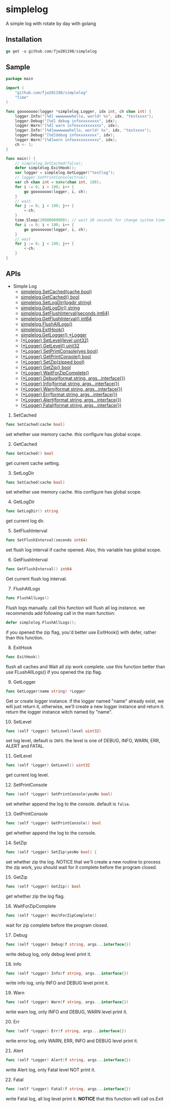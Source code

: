 # simplelog
A simple log with rotate by day with golang

## Installation
```go
go get -u github.com/fjw201198/simplelog
```

## Sample
```go
package main

import (
	"github.com/fjw201198/simplelog"
	"time"
)

func goooooooo(logger *simplelog.Logger, idx int, ch chan int) {
	logger.Info("[%d] wwwwwwwhello, world! %s", idx, "testxxxx");
	logger.Debug("[%d] debug infoxxxxxxxx", idx);
	logger.Warn("[%d] warn infoxxxxxxxxxxx", idx);
	logger.Info("[%d]wwwwwwwhello, world! %s", idx, "testxxxx");
	logger.Debug("[%d]debug infoxxxxxxxx", idx);
	logger.Warn("[%d]warn infoxxxxxxxxxxx", idx);
	ch <- 1;
}

func main() {
	// simplelog.SetCached(false);
	defer simplelog.ExitHook();
	var logger = simplelog.GetLogger("testlog");
	// logger.SetPrintConsole(true);
	var ch chan int = make(chan int, 100);
	for i := 0; i < 100; i++ {
		go goooooooo(logger, i, ch);
	}
	// wait
	for j := 0; j < 100; j++ {
		<-ch;
	}
	time.Sleep(20000000000); // wait 20 seconds for change system time. for test rotate
	for i := 0; i < 100; i++ {
		go goooooooo(logger, i, ch);
	}
	// wait
	for j := 0; j < 100; j++ {
		<-ch;
	}
}
```

## APIs
+ Simple Log
  - [simplelog.SetCached(cache bool)](#SetCached)
  - [simplelog.GetCached() bool](#GetCached)
  - [simplelog.SetLogDir(logdir string)](#SetLogDir)
  - [simplelog.GetLogDir() string](#GetLogDir)
  - [simplelog.SetFlushInterval(seconds int64)](#SetFlushInterval)
  - [simplelog.GetFlushInterval() int64](#GetFlushInterval)
  - [simplelog.FlushAllLogs()](#FlushAllLogs)
  - [simplelog.ExitHook()](#ExitHook)
  - [simplelog.GetLogger() *Logger](#GetLogger)
  - [(*Logger) SetLevel(level uint32)](#SetLevel)
  - [(*Logger) GetLevel() uint32](#GetLevel)
  - [(*Logger) SetPrintConsole(yes bool)](#SetPrintConsole)
  - [(*Logger) GetPrintConsole() bool](#GetPrintConsole)
  - [(*Logger) SetZip(zipped bool)](#SetZip)
  - [(*Logger) GetZip() bool](#GetZip)
  - [(*Logger) WaitForZipComplete()](#WaitForZipComplete)
  - [(*Logger) Debug(format string, args...interface{})](#Debug)
  - [(*Logger) Info(format string, args...interface{})](#Info)
  - [(*Logger) Warn(format string, args...interface{})](#Warn)
  - [(*Logger) Err(format string, args...interface{})](#Err)
  - [(*Logger) Alert(format string, args...interface{})](#Alert)
  - [(*Logger) Fatal(format string, args...interface{})](#Fatal)
 
 1. <a name="SetCached">SetCached</a>
 ```go
 func SetCached(cache bool)
 ```
 set whether use memory cache. this configure has global scope.
 
 2. <a name="GetCached">GetCached</a>
 ```go
 func GetCached() bool
 ```
 get current cache setting.
 
 3. <a name="SetLogDir">SetLogDir</a>
 ```go
 func SetCached(cache bool)
 ```
 set whether use memory cache. this configure has global scope.
 
 4. <a name="GetLogDir">GetLogDir</name>
 ```go
 func GetLogDir() string
 ```
 get current log dir.
 
 5. <a name="SetFlushInterval">SetFlushInterval</a>
 ```go
 func SetFlushInterval(seconds int64)
 ```
 set flush log interval if cache opened. Also, this variable has global scope.
 
 6. <a name="GetFlushInterval">GetFlushInterval</a>
 ```go
 func GetFlushInterval() int64
 ```
 Get current flush log interval.
 
 7. <a name="FlushAllLogs">FlushAllLogs</a>
 ```go
 func FlushAllLogs()
 ```
 Flush logs manually. call this function will flush all log instance.
 we recommends add following call in the main function:
 ```go
 defer simplelog.FlushAllLogs();
 ```
 if you opened the zip flag, you'd better use ExitHook() with defer, rather than this function.

8. <a name="ExitHook">ExitHook</a>
```go
func ExitHook()
```
flush all caches and Wait all zip work complete. use this function better than use FLushAllLogs() if
you opened the zip flag.

9. <a name="GetLogger">GetLogger</a>
```go
func GetLogger(name string) *Logger
```
Get or create logger instance. if the logger named "name" already exist, we will just return it, otherwise,
we'll create a new logger instance and return it.
return the logger instance witch named by "name".

10. <a name="SetLevel">SetLevel</a>
```go
func (self *Logger) SetLevel(level uint32)
```
set log level, default is `INFO`. the level is one of DEBUG, INFO, WARN, ERR, ALERT and FATAL.

11. <a name="GetLevel">GetLevel</a>
```go
func (self *Logger) GetLevel() uint32
```
get current log level.

12. <a name="SetPrintConsole">SetPrintConsole</a>
```go
func (self *Logger) SetPrintConsole(yesNo bool) 
```
set whether append the log to the console. default is `false`.

13. <a name="GetPrintConsole">GetPrintConsole</a>
```go
func (self *Logger) GetPrintConsole() bool
```
get whether append the log to the console.

14. <a name="SetZip">SetZip</a>
```go
func (self *Logger) SetZip(yesNo bool) {
```
set whether zip the log. NOTICE that we'll create a new routine to process the zip work,
you should wait for it complete before the program closed.

15. <a name="GetZip">GetZip</a>
```go
func (self *Logger) GetZip() bool 
```
get whether zip the log flag.

16. <a name="WaitForZipComplete">WaitForZipComplete</a>
```go
func (self *Logger) WaitForZipComplete()
```
wait for zip complete before the program closed.

17. <a name="Debug">Debug</a>
```go
func (self *Logger) Debug(f string, args...interface{})
```
write debug log, only debug level print it.

18. <a name="Info">Info</a>
```go
func (self *Logger) Info(f string, args...interface{})
```
write info log, only INFO and DEBUG level print it.

19. <a name="Warn">Warn</a>
```go
func (self *Logger) Warn(f string, args...interface{})
```
write warn log, only INFO and DEBUG, WARN level print it.

20. <a name="Err">Err</a>
```go
func (self *Logger) Err(f string, args...interface{})
```
write error log, only WARN, ERR, INFO and DEBUG level print it.

21. <a name="Alert">Alert</a>
```go
func (self *Logger) Alert(f string, args...interface{})
```
write Alert log, only Fatal level NOT print it.

22. <a name="Fatal">Fatal</a>
```go
func (self *Logger) Fatal(f string, args...interface{})
```
write Fatal log, all log level print it.
**NOTICE** that this function will call os.Exit
